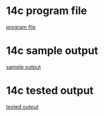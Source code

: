 # 14c program file
[program file](program1.jpg)

 # 14c sample output
 [sample output](sampleoutput.jpg)

# 14c tested output
[tested output](testedoutput.jpg)
